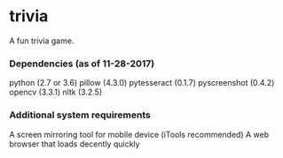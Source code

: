 # trivia

A fun trivia game.

### Dependencies (as of 11-28-2017) ###
python (2.7 or 3.6)
pillow (4.3.0)
pytesseract (0.1.7)
pyscreenshot (0.4.2)
opencv (3.3.1)
nltk (3.2.5)

### Additional system requirements ###
A screen mirroring tool for mobile device (iTools recommended)
A web browser that loads decently quickly